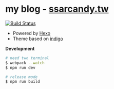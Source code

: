 # my blog - [ssarcandy.tw](https://ssarcandy.tw/)

[![Build Status](https://travis-ci.com/SSARCandy/ssarcandy.github.io.svg?branch=develop)](https://travis-ci.com/SSARCandy/ssarcandy.github.io)

- Powered by [Hexo](https://hexo.io/)
- Theme based on [indigo](https://github.com/yscoder/hexo-theme-indigo)

**Development**

```sh
# need two terminal
$ webpack --watch
$ npm run dev

# release mode
$ npm run build
```
